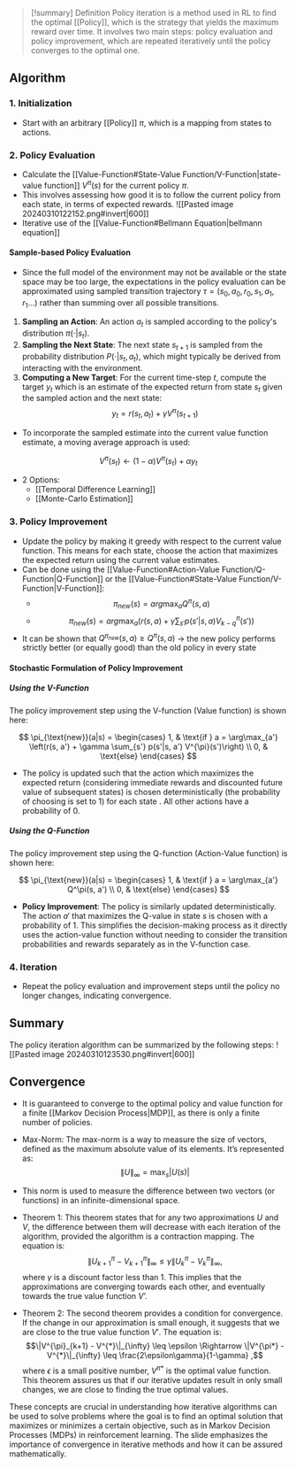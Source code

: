 > [!summary] Definition
>  Policy iteration is a method used in RL to find the optimal [[Policy]], which is the strategy that yields the maximum reward over time. It involves two main steps: policy evaluation and policy improvement, which are repeated iteratively until the policy converges to the optimal one.

## Algorithm
### 1. Initialization
- Start with an arbitrary [[Policy]] $\pi$, which is a mapping from states to actions.
### 2. Policy Evaluation
- Calculate the [[Value-Function#State-Value Function/V-Function|state-value function]] $V^\pi(s)$ for the current policy $\pi$. 
- This involves assessing how good it is to follow the current policy from each state, in terms of expected rewards.
![[Pasted image 20240310122152.png#invert|600]]
- Iterative use of the [[Value-Function#Bellmann Equation|bellmann equation]]
#### Sample-based Policy Evaluation
- Since the full model of the environment may not be available or the state space may be too large, the expectations in the policy evaluation can be approximated using sampled transition trajectory $\tau=(s_{0},a_{0},r_{0},s_{1},a_{1},r_{1}...)$ rather than summing over all possible transitions.
1. **Sampling an Action**: An action $a_t$ is sampled according to the policy's distribution $\pi(\cdot|s_t)$.
2. **Sampling the Next State**: The next state $s_{t+1}$ is sampled from the probability distribution $P(\cdot|s_t, a_t)$, which might typically be derived from interacting with the environment.
3. **Computing a New Target**: For the current time-step $t$, compute the target $y_t$ which is an estimate of the expected return from state $s_t$ given the sampled action and the next state:
   $$ y_t = r(s_t, a_t) + \gamma V^\pi(s_{t+1}) $$

- To incorporate the sampled estimate into the current value function estimate, a moving average approach is used:

$$ V^\pi(s_t) \leftarrow (1 - \alpha) V^\pi(s_t) + \alpha y_t $$

- 2 Options:
	- [[Temporal Difference Learning]]
	- [[Monte-Carlo Estimation]]
### 3. Policy Improvement
- Update the policy by making it greedy with respect to the current value function. This means for each state, choose the action that maximizes the expected return using the current value estimates.
- Can be done using the [[Value-Function#Action-Value Function/Q-Function|Q-Function]] or the [[Value-Function#State-Value Function/V-Function|V-Function]]:
	- $$\pi_{new}(s)=arg\max_{a}Q^{\pi}(s,a)$$
	- $$\pi_{new}(s)= arg\max_{a}\left(r(s,a)+\gamma\sum_{s'}p(s'|s,a)V_{k-q}^{\pi}(s')\right)$$
- It can be shown that $Q^{\pi_{new}}(s,a)\ge Q^{\pi}(s,a)$ -> the new policy performs strictly better (or equally good) than the old policy in every state
#### Stochastic Formulation of Policy Improvement
##### Using the V-Function
The policy improvement step using the V-function (Value function) is shown here:

$$ \pi_{\text{new}}(a|s) = \begin{cases} 
1, & \text{if } a = \arg\max_{a'} \left(r(s, a') + \gamma \sum_{s'} p(s'|s, a') V^{\pi}(s')\right) \\
0, & \text{else} 
\end{cases} $$

- The policy is updated such that the action which maximizes the expected return (considering immediate rewards and discounted future value of subsequent states) is chosen deterministically (the probability of choosing  is set to 1) for each state . All other actions have a probability of 0.
##### Using the Q-Function
The policy improvement step using the Q-function (Action-Value function) is shown here:

$$ \pi_{\text{new}}(a|s) = \begin{cases} 
1, & \text{if } a = \arg\max_{a'} Q^\pi(s, a') \\
0, & \text{else} 
\end{cases} $$
- **Policy Improvement**: The policy is similarly updated deterministically. The action $a'$ that maximizes the Q-value in state $s$ is chosen with a probability of 1. This simplifies the decision-making process as it directly uses the action-value function without needing to consider the transition probabilities and rewards separately as in the V-function case.
### 4. Iteration
- Repeat the policy evaluation and improvement steps until the policy no longer changes, indicating convergence.
## Summary
The policy iteration algorithm can be summarized by the following steps:
![[Pasted image 20240310123530.png#invert|600]]

## Convergence 
-  It is guaranteed to converge to the optimal policy and value function for a finite [[Markov Decision Process|MDP]], as there is only a finite number of policies.
- Max-Norm: The max-norm is a way to measure the size of vectors, defined as the maximum absolute value of its elements. It’s represented as:$$\|U\|_{\infty} = \max_s |U(s)|
$$
- This norm is used to measure the difference between two vectors (or functions) in an infinite-dimensional space.

- Theorem 1: This theorem states that for any two approximations $U$ and $V$, the difference between them will decrease with each iteration of the algorithm, provided the algorithm is a contraction mapping. The equation is:$$\|U^{\pi}_{k+1} - V^{\pi}_{k+1}\|_{\infty} \leq \gamma \|U^{\pi}_{k} - V^{\pi}_{k}\|_{\infty}
,$$where $\gamma$ is a discount factor less than 1. This implies that the approximations are converging towards each other, and eventually towards the true value function $V’$.

- Theorem 2: The second theorem provides a condition for convergence. If the change in our approximation is small enough, it suggests that we are close to the true value function $V'$. The equation is:$$\|V^{\pi}_{k+1} - V^{*}\|_{\infty} \leq \epsilon \Rightarrow \|V^{\pi*} - V^{*}\|_{\infty} \leq \frac{2\epsilon\gamma}{1-\gamma}
,$$where $\epsilon$ is a small positive number, $V^{\pi*}$ is the optimal value function. This theorem assures us that if our iterative updates result in only small changes, we are close to finding the true optimal values.

These concepts are crucial in understanding how iterative algorithms can be used to solve problems where the goal is to find an optimal solution that maximizes or minimizes a certain objective, such as in Markov Decision Processes (MDPs) in reinforcement learning. The slide emphasizes the importance of convergence in iterative methods and how it can be assured mathematically.